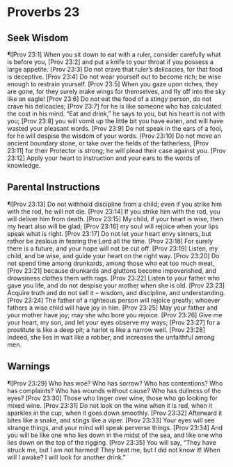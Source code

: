# Proverbs 23

## Seek Wisdom
¶[Prov 23:1] When you sit down to eat with a ruler, consider carefully what is before you,
[Prov 23:2] and put a knife to your throat if you possess a large appetite.
[Prov 23:3] Do not crave that ruler’s delicacies, for that food is deceptive.
[Prov 23:4] Do not wear yourself out to become rich; be wise enough to restrain yourself.
[Prov 23:5] When you gaze upon riches, they are gone, for they surely make wings for themselves, and fly off into the sky like an eagle!
[Prov 23:6] Do not eat the food of a stingy person, do not crave his delicacies;
[Prov 23:7] for he is like someone who has calculated the cost in his mind. “Eat and drink,” he says to you, but his heart is not with you;
[Prov 23:8] you will vomit up the little bit you have eaten, and will have wasted your pleasant words.
[Prov 23:9] Do not speak in the ears of a fool, for he will despise the wisdom of your words.
[Prov 23:10] Do not move an ancient boundary stone, or take over the fields of the fatherless,
[Prov 23:11] for their Protector is strong; he will plead their case against you.
[Prov 23:12] Apply your heart to instruction and your ears to the words of knowledge.

## Parental Instructions
¶[Prov 23:13] Do not withhold discipline from a child; even if you strike him with the rod, he will not die.
[Prov 23:14] If you strike him with the rod, you will deliver him from death.
[Prov 23:15] My child, if your heart is wise, then my heart also will be glad;
[Prov 23:16] my soul will rejoice when your lips speak what is right.
[Prov 23:17] Do not let your heart envy sinners, but rather be zealous in fearing the Lord all the time.
[Prov 23:18] For surely there is a future, and your hope will not be cut off.
[Prov 23:19] Listen, my child, and be wise, and guide your heart on the right way.
[Prov 23:20] Do not spend time among drunkards, among those who eat too much meat,
[Prov 23:21] because drunkards and gluttons become impoverished, and drowsiness clothes them with rags.
[Prov 23:22] Listen to your father who gave you life, and do not despise your mother when she is old.
[Prov 23:23] Acquire truth and do not sell it – wisdom, and discipline, and understanding.
[Prov 23:24] The father of a righteous person will rejoice greatly; whoever fathers a wise child will have joy in him.
[Prov 23:25] May your father and your mother have joy; may she who bore you rejoice.
[Prov 23:26] Give me your heart, my son, and let your eyes observe my ways;
[Prov 23:27] for a prostitute is like a deep pit; a harlot is like a narrow well.
[Prov 23:28] Indeed, she lies in wait like a robber, and increases the unfaithful among men.

## Warnings
¶[Prov 23:29] Who has woe? Who has sorrow? Who has contentions? Who has complaints? Who has wounds without cause? Who has dullness of the eyes?
[Prov 23:30] Those who linger over wine, those who go looking for mixed wine.
[Prov 23:31] Do not look on the wine when it is red, when it sparkles in the cup, when it goes down smoothly.
[Prov 23:32] Afterward it bites like a snake, and stings like a viper.
[Prov 23:33] Your eyes will see strange things, and your mind will speak perverse things.
[Prov 23:34] And you will be like one who lies down in the midst of the sea, and like one who lies down on the top of the rigging.
[Prov 23:35] You will say, “They have struck me, but I am not harmed! They beat me, but I did not know it! When will I awake? I will look for another drink.”
